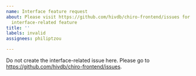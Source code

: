 ```yaml
---
name: Interface feature request
about: Please visit https://github.com/hivdb/chiro-frontend/issues for requesting
  interface-related feature
title: ''
labels: invalid
assignees: philiptzou

---
```


Do not create the interface-related issue here. Please go to https://github.com/hivdb/chiro-frontend/issues.
